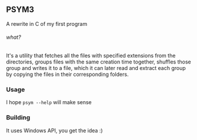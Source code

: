 ## PSYM3
A rewrite in C of my first program
###### what?
It's a utility that fetches all the files with specified extensions from the directories, groups files with the same creation time together, shuffles those group and writes it to a file, which it can later read and extract each group by copying the files in their corresponding folders.
### Usage
I hope `psym --help` will make sense
### Building
It uses Windows API, you get the idea :)